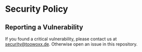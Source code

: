 # Security Policy

## Reporting a Vulnerability

If you found a critical vulnerability, please contact us at [security@toowoxx.de](mailto:security@toowoxx.de).
Otherwise open an issue in this repository.
